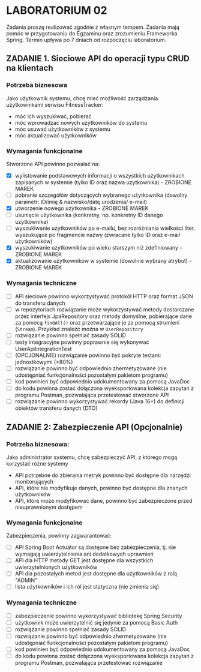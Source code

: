 # LABORATORIUM 02

Zadania proszę realizować zgodnie z własnym tempem. Zadania mają pomóc w przygotowaniu do Egzaminu oraz zrozumieniu Frameworka Spring.
Termin upływa po 7 dniach od rozpoczęciu laboratorium.
## ZADANIE 1. Sieciowe API do operacji typu CRUD na klientach

### Potrzeba biznesowa

Jako użytkownik systemu, chcę mieć możliwość zarządzania użytkownikami
serwisu FitnessTracker:

- móc ich wyszukiwać, pobierać
- móc wprowadzać nowych użytkowników do systemu
- móc usuwać użytkowników z systemu
- móc aktualizować użytkowników

### Wymagania funkcjonalne

Stworzone API powinno pozwalać na:

- [X] wylistowanie podstawowych informacji o wszystkich użytkownikach zapisanych w systemie (tylko ID oraz nazwa
  uzytkownika)   - ZROBIONE MAREK
- [ ] pobranie szczegółów dotyczących wybranego użytkownika (dowolny parametr: ID/imię & nazwisko/datę urodzenia/ e-mail)
- [X] utworzenie nowego użytkownika  - ZROBIONE MAREK
- [ ] usunięcie użytkownika (konkretny, np. konkretny ID danego uzytkownika)
- [ ] wyszukiwanie użytkowników po e-mailu, bez rozróżniania wielkości liter, wyszukujące po fragmencie nazwy (zwracane
  tylko ID oraz e-mail użytkowników)
- [X] wyszukiwanie użytkowników po wieku starszym niż zdefiniowany - ZROBIONE MAREK
- [X] aktualizowanie użytkowników w systemie (dowolnie wybrany atrybut) - ZROBIONE MAREK

### Wymagania techniczne

- [ ] API sieciowe powinno wykorzystywać protokół HTTP oraz format JSON do transferu danych
- [ ] w repozytoriach rozwiązanie może wykorzystywać metody dostarczane przez interfejs JpaRepository oraz metody
  domyślne, pobierające dane za pomocą `findAll()` oraz przetwarzające je za pomocą strumieni (`Stream`). Przykład
  znaleźć można w `UserRepository`
- [ ] rozwiązanie powinno spełniać zasady SOLID
- [ ] testy integracyjne powinny poprawnie się wykonywać UserApiIntegrationTest
- [ ] (OPCJONALNIE) rozwiązanie powinno być pokryte testami jednostkowymi (>80%)
- [ ] rozwiązanie powinno być odpowiednio zhermetyzowane (nie udostępniać funkcjonalności pozostałym pakietom programu)
- [ ] kod powinien być odpowiednio udokumentowany za pomocą JavaDoc
- [ ] do kodu powinna zostać dołączona wyeksportowana kolekcja zapytań z programu Postman, pozwalająca przetestować
  stworzone API
- [ ] rozwiązanie powinno wykorzystywać rekordy (Java 16+) do definicji obiektów transferu danych (DTO)

## ZADANIE 2: Zabezpieczenie API (Opcjonalnie)

### Potrzeba biznesowa:

Jako administrator systemu, chcę zabezpieczyć API, z którego mogą korzystać różne systemy

- API potrzebne do zbierania metryk powinno być dostępne dla narzędzi monitorujących
- API, które nie modyfikuje danych, powinno być dostępne dla znanych użytkowników
- API, które może modyfikować dane, powinno być zabezpieczone przed nieuprawnionym dostępem

### Wymagania funkcjonalne

Zabezpieczenia, powinny zagwarantować:

- [ ] API Spring Boot Actuator są dostępne bez zabezpieczenia, tj. nie wymagają uwierzytelnienia ani dodatkowych
  uprawnień
- [ ] API dla HTTP metody GET jest dostępne dla wszystkich uwierzytelnionych użytkowników
- [ ] API dla pozostałych metod jest dostępne dla użytkowników z rolą "ADMIN"
- [ ] lista użytkowników i ich ról jest statyczna (nie zmienia się)

### Wymagania techniczne

- [ ] zabezpieczenie powinno wykorzystywać bibliotekę Spring Security
- [ ] użytkownik może uwierzytelnić się jedynie za pomocą Basic Auth
- [ ] rozwiązanie powinno spełniać zasady SOLID
- [ ] rozwiązanie powinno być odpowiednio zhermetyzowane (nie udostępniać funkcjonalności pozostałym pakietom programu)
- [ ] kod powinien być odpowiednio udokumentowany za pomocą JavaDoc
- [ ] do kodu powinna zostać dołączona wyeksportowana kolekcja zapytań z programu Postman, pozwalająca przetestować
  rozwiązanie